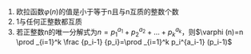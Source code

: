 1. 欧拉函数$\varphi (n)$的值是小于等于n且与n互质的整数个数
2. 1与任何正整数都互质
3. 若正整数n的唯一分解式为$n=p_1^{a_1}+p_2^{a_2}+ \dots +p_k^{a_k}$，则$\varphi (n)=n \prod _{i=1}^k \frac {p_i-1} {p_i}=\prod _{i=1}^k p_i^{a_i-1} (p_i-1)$
